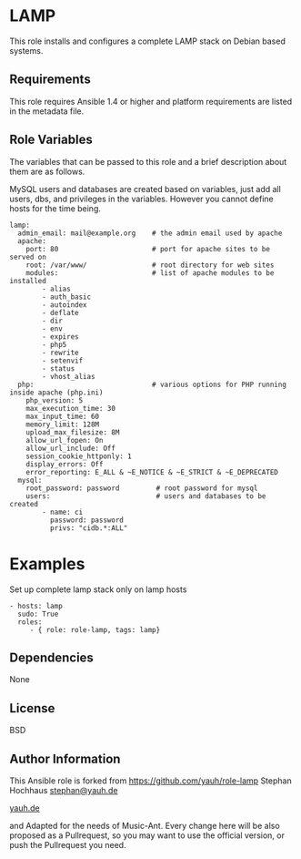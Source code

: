 LAMP
=====

This role installs and configures a complete LAMP stack on Debian based systems.

Requirements
------------

This role requires Ansible 1.4 or higher and platform requirements are listed in the metadata file.

Role Variables
--------------

The variables that can be passed to this role and a brief description about them are as follows.

MySQL users and databases are created based on variables, just add all users, dbs, and privileges in the variables. However you cannot define hosts for the time being.

	lamp:
	  admin_email: mail@example.org    # the admin email used by apache
	  apache:
	    port: 80                       # port for apache sites to be served on
	    root: /var/www/                # root directory for web sites
	    modules:                       # list of apache modules to be installed
	        - alias
	        - auth_basic
	        - autoindex
	        - deflate
	        - dir
	        - env
	        - expires
	        - php5
	        - rewrite
	        - setenvif
	        - status
	        - vhost_alias
	  php:                             # various options for PHP running inside apache (php.ini)
	    php_version: 5
	    max_execution_time: 30
	    max_input_time: 60
	    memory_limit: 128M
	    upload_max_filesize: 8M
	    allow_url_fopen: On
	    allow_url_include: Off
	    session_cookie_httponly: 1
	    display_errors: Off
	    error_reporting: E_ALL & ~E_NOTICE & ~E_STRICT & ~E_DEPRECATED
	  mysql:
	    root_password: password         # root password for mysql
		users:                          # users and databases to be created
	        - name: ci
	          password: password
	          privs: "cidb.*:ALL"

Examples
========

Set up complete lamp stack only on lamp hosts

	- hosts: lamp
	  sudo: True
	  roles:
	     - { role: role-lamp, tags: lamp}


Dependencies
------------

None

License
-------

BSD

Author Information
------------------

This Ansible role is forked from https://github.com/yauh/role-lamp
Stephan Hochhaus <stephan@yauh.de>

[yauh.de](http://yauh.de)

and Adapted for the needs of Music-Ant. Every change here will be also proposed as a Pullrequest, so you may want to use the official version, or push the Pullrequest you need.


